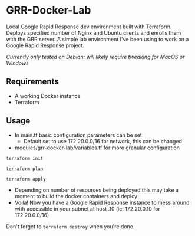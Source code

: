 # GRR-Docker-Lab
Local Google Rapid Response dev environment built with Terraform. Deploys specified number of Nginx and Ubuntu clients and enrolls them with the GRR server. A simple lab environment I've been using to work on a Google Rapid Response project.

*Currently only tested on Debian: will likely require tweaking for MacOS or Windows*

## Requirements
- A working Docker instance
- Terraform

## Usage
- In main.tf basic configuration parameters can be set
    - Default set to use 172.20.0.0/16 for network, this can be changed
- modules/grr-docker-lab/variables.tf for more granular configuration

`terraform init`

`terraform plan`

`terraform apply`

- Depending on number of resources being deployed this may take a moment to build the docker containers and deploy
- Voila! Now you have a Google Rapid Response instance to mess around with accessible in your subnet at host .10 (ie: 172.20.0.10 for 172.20.0.0/16)

Don't forget to `terraform destroy` when you're done.
